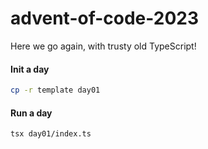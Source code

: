 # advent-of-code-2023

Here we go again, with trusty old TypeScript!

#### Init a day

```bash
cp -r template day01
```

#### Run a day

```bash
tsx day01/index.ts
```

